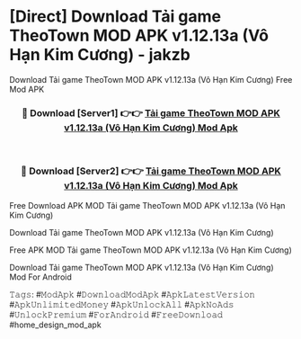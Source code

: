 # [Direct] Download Tải game TheoTown MOD APK v1.12.13a (Vô Hạn Kim Cương) - jakzb
Download Tải game TheoTown MOD APK v1.12.13a (Vô Hạn Kim Cương) Free Mod APK

<div align="center">
<h3>🔴 Download [Server1] 👉👉 <a href="https://apk-comot.site?title=Tải_game_TheoTown_MOD_APK_v1.12.13a_(Vô_Hạn_Kim_Cương)">Tải game TheoTown MOD APK v1.12.13a (Vô Hạn Kim Cương) Mod Apk</a></h3><br>

<h3>🔴 Download [Server2] 👉👉 <a href="https://apk-comot.site?title=Tải_game_TheoTown_MOD_APK_v1.12.13a_(Vô_Hạn_Kim_Cương)">Tải game TheoTown MOD APK v1.12.13a (Vô Hạn Kim Cương) Mod Apk</a></h3>
</div>


Free Download APK MOD Tải game TheoTown MOD APK v1.12.13a (Vô Hạn Kim Cương)

Download Tải game TheoTown MOD APK v1.12.13a (Vô Hạn Kim Cương) 

Free APK MOD Tải game TheoTown MOD APK v1.12.13a (Vô Hạn Kim Cương) 

Download Tải game TheoTown MOD APK v1.12.13a (Vô Hạn Kim Cương) Mod For Android

𝚃𝚊𝚐𝚜: #𝙼𝚘𝚍𝙰𝚙𝚔 #𝙳𝚘𝚠𝚗𝚕𝚘𝚊𝚍𝙼𝚘𝚍𝙰𝚙𝚔 #𝙰𝚙𝚔𝙻𝚊𝚝𝚎𝚜𝚝𝚅𝚎𝚛𝚜𝚒𝚘𝚗 #𝙰𝚙𝚔𝚄𝚗𝚕𝚒𝚖𝚒𝚝𝚎𝚍𝙼𝚘𝚗𝚎𝚢 #𝙰𝚙𝚔𝚄𝚗𝚕𝚘𝚌𝚔𝙰𝚕𝚕 #𝙰𝚙𝚔𝙽𝚘𝙰𝚍𝚜 #𝚄𝚗𝚕𝚘𝚌𝚔𝙿𝚛𝚎𝚖𝚒𝚞𝚖 #𝙵𝚘𝚛𝙰𝚗𝚍𝚛𝚘𝚒𝚍 #𝙵𝚛𝚎𝚎𝙳𝚘𝚠𝚗𝚕𝚘𝚊𝚍 #home_design_mod_apk